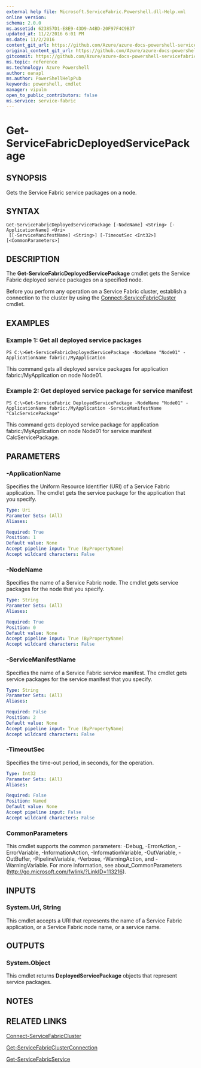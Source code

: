 ```yaml
---
external help file: Microsoft.ServiceFabric.Powershell.dll-Help.xml
online version:
schema: 2.0.0
ms.assetid: 623857D1-E8E9-43D9-A4BD-20F97F4C9B37
updated_at: 11/2/2016 6:01 PM
ms.date: 11/2/2016
content_git_url: https://github.com/Azure/azure-docs-powershell-servicefabric/blob/master/Service-Fabric-cmdlets/ServiceFabric/vlatest/Get-ServiceFabricDeployedServicePackage.md
original_content_git_url: https://github.com/Azure/azure-docs-powershell-servicefabric/blob/master/Service-Fabric-cmdlets/ServiceFabric/vlatest/Get-ServiceFabricDeployedServicePackage.md
gitcommit: https://github.com/Azure/azure-docs-powershell-servicefabric/blob/a04d7fb81ddb4ca19a8c0101c71d7745ad5e082a/Service-Fabric-cmdlets/ServiceFabric/vlatest/Get-ServiceFabricDeployedServicePackage.md
ms.topic: reference
ms.technology: Azure Powershell
author: oanapl
ms.author: PowerShellHelpPub
keywords: powershell, cmdlet
manager: vipulm
open_to_public_contributors: false
ms.service: service-fabric
---
```


# Get-ServiceFabricDeployedServicePackage

## SYNOPSIS
Gets the Service Fabric service packages on a node.

## SYNTAX

```
Get-ServiceFabricDeployedServicePackage [-NodeName] <String> [-ApplicationName] <Uri>
 [[-ServiceManifestName] <String>] [-TimeoutSec <Int32>] [<CommonParameters>]
```

## DESCRIPTION
The **Get-ServiceFabricDeployedServicePackage** cmdlet gets the Service Fabric deployed service packages on a specified node.

Before you perform any operation on a Service Fabric cluster, establish a connection to the cluster by using the [Connect-ServiceFabricCluster](./Connect-ServiceFabricCluster.md) cmdlet.

## EXAMPLES

### Example 1: Get all deployed service packages
```
PS C:\>Get-ServiceFabricDeployedServicePackage -NodeName "Node01" -ApplicationName fabric:/MyApplication
```

This command gets all deployed service packages for application fabric:/MyApplication on node Node01.

### Example 2: Get deployed service package for service manifest
```
PS C:\>Get-ServiceFabric DeployedServicePackage -NodeName "Node01" -ApplicationName fabric:/MyApplication -ServiceManifestName "CalcServicePackage"
```

This command gets deployed service package for application fabric:/MyApplication on node Node01 for service manifest CalcServicePackage.

## PARAMETERS

### -ApplicationName
Specifies the Uniform Resource Identifier (URI) of a Service Fabric application.
The cmdlet gets the service package for the application that you specify.

```yaml
Type: Uri
Parameter Sets: (All)
Aliases:

Required: True
Position: 1
Default value: None
Accept pipeline input: True (ByPropertyName)
Accept wildcard characters: False
```

### -NodeName
Specifies the name of a Service Fabric node.
The cmdlet gets service packages for the node that you specify.

```yaml
Type: String
Parameter Sets: (All)
Aliases:

Required: True
Position: 0
Default value: None
Accept pipeline input: True (ByPropertyName)
Accept wildcard characters: False
```

### -ServiceManifestName
Specifies the name of a Service Fabric service manifest.
The cmdlet gets service packages for the service manifest that you specify.

```yaml
Type: String
Parameter Sets: (All)
Aliases:

Required: False
Position: 2
Default value: None
Accept pipeline input: True (ByPropertyName)
Accept wildcard characters: False
```

### -TimeoutSec
Specifies the time-out period, in seconds, for the operation.

```yaml
Type: Int32
Parameter Sets: (All)
Aliases:

Required: False
Position: Named
Default value: None
Accept pipeline input: False
Accept wildcard characters: False
```

### CommonParameters
This cmdlet supports the common parameters: -Debug, -ErrorAction, -ErrorVariable, -InformationAction, -InformationVariable, -OutVariable, -OutBuffer, -PipelineVariable, -Verbose, -WarningAction, and -WarningVariable. For more information, see about_CommonParameters (http://go.microsoft.com/fwlink/?LinkID=113216).

## INPUTS

### System.Uri, String
This cmdlet accepts a URI that represents the name of a Service Fabric application, or a Service Fabric node name, or a service name.

## OUTPUTS

### System.Object
This cmdlet returns **DeployedServicePackage** objects that represent service packages.

## NOTES

## RELATED LINKS

[Connect-ServiceFabricCluster](xref:ServiceFabric/vlatest/Connect-ServiceFabricCluster.md)

[Get-ServiceFabricClusterConnection](xref:ServiceFabric/vlatest/Get-ServiceFabricClusterConnection.md)

[Get-ServiceFabricService](xref:ServiceFabric/vlatest/Get-ServiceFabricService.md)

